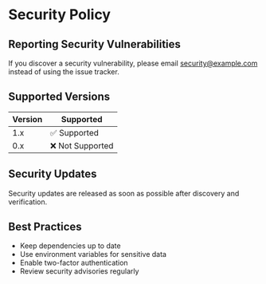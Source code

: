 # Security Policy

## Reporting Security Vulnerabilities

If you discover a security vulnerability, please email security@example.com instead of using the issue tracker.

## Supported Versions

| Version | Supported          |
| ------- | ------------------ |
| 1.x     | ✅ Supported       |
| 0.x     | ❌ Not Supported   |

## Security Updates

Security updates are released as soon as possible after discovery and verification.

## Best Practices

- Keep dependencies up to date
- Use environment variables for sensitive data
- Enable two-factor authentication
- Review security advisories regularly

